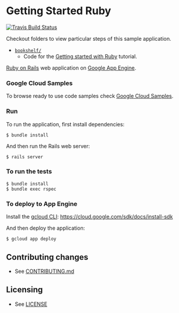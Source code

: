 # Getting Started Ruby

[![Travis Build Status](https://travis-ci.org/GoogleCloudPlatform/getting-started-ruby.svg)](https://travis-ci.org/GoogleCloudPlatform/getting-started-ruby)

Checkout folders to view particular steps of this sample application.

 - [`bookshelf/`](bookshelf/)
     - Code for the [Getting started with Ruby][getting-started] tutorial.

[Ruby on Rails][ror] web application on [Google App Engine][gae].

### Google Cloud Samples

To browse ready to use code samples check [Google Cloud Samples](https://cloud.google.com/docs/samples?l=ruby).

### Run

To run the application, first install dependencies:

    $ bundle install

And then run the Rails web server:

    $ rails server

### To run the tests

    $ bundle install
    $ bundle exec rspec

### To deploy to App Engine

Install the [gcloud CLI](https://cloud.google.com/cli): https://cloud.google.com/sdk/docs/install-sdk

And then deploy the application:

    $ gcloud app deploy

## Contributing changes

* See [CONTRIBUTING.md](CONTRIBUTING.md)

## Licensing

* See [LICENSE](LICENSE)

[getting-started]: http://cloud.google.com/ruby/getting-started/
[ror]: http://rubyonrails.org/
[gae]: http://cloud.google.com/appengine/docs/standard/ruby
